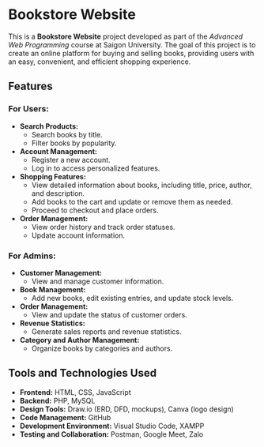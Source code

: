 # Bookstore Website

This is a **Bookstore Website** project developed as part of the *Advanced Web Programming* course at Saigon University. The goal of this project is to create an online platform for buying and selling books, providing users with an easy, convenient, and efficient shopping experience.

## Features

### For Users:
- **Search Products:**
  - Search books by title.
  - Filter books by popularity.
- **Account Management:**
  - Register a new account.
  - Log in to access personalized features.
- **Shopping Features:**
  - View detailed information about books, including title, price, author, and description.
  - Add books to the cart and update or remove them as needed.
  - Proceed to checkout and place orders.
- **Order Management:**
  - View order history and track order statuses.
  - Update account information.

### For Admins:
- **Customer Management:**
  - View and manage customer information.
- **Book Management:**
  - Add new books, edit existing entries, and update stock levels.
- **Order Management:**
  - View and update the status of customer orders.
- **Revenue Statistics:**
  - Generate sales reports and revenue statistics.
- **Category and Author Management:**
  - Organize books by categories and authors.

## Tools and Technologies Used
- **Frontend:** HTML, CSS, JavaScript
- **Backend:** PHP, MySQL
- **Design Tools:** Draw.io (ERD, DFD, mockups), Canva (logo design)
- **Code Management:** GitHub
- **Development Environment:** Visual Studio Code, XAMPP
- **Testing and Collaboration:** Postman, Google Meet, Zalo


